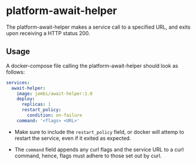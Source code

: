 # platform-await-helper

The platform-await-helper makes a service call to a specified URL, and exits upon receiving a HTTP status 200.

## Usage

A docker-compose file calling the platform-await-helper should look as follows:

```yml
services:
  await-helper:
    image: jembi/await-helper:1.0
    deploy:
      replicas: 1
      restart_policy:
        condition: on-failure
    command: '<flags> <URL>'
```

- Make sure to include the `restart_policy` field, or docker will attemp to restart the service, even if it exited as expected.

- The `command` field appends any curl flags and the service URL to a curl command, hence, flags must adhere to those set out by curl.
